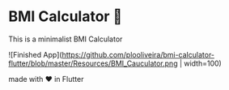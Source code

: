 # BMI Calculator 💪

This is a minimalist BMI Calculator

![Finished App](https://github.com/plooliveira/bmi-calculator-flutter/blob/master/Resources/BMI_Cauculator.png | width=100)

made with ❤ in Flutter
